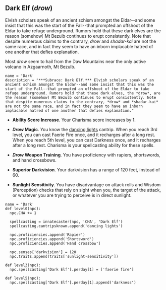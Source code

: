 ## Dark Elf (*drow*)
Elvish scholars speak of an ancient schism amongst the Eldar--and some insist that this was the start of the Fall--that prompted an offshoot of the Eldar to take refuge underground. Rumors hold that these dark elves are the reason (somehow) Mt Bezulb continues to erupt consistently. Note that despite numerous claims to the contrary, *drow* and *shadar-kai* are not the same race, and in fact they seem to have an inborn implacable hatred of one another that defies explanation.

Most *drow* seem to hail from the Daw Mountains near the only active volcano in Azgaarnoth, Mt Bezulb.

```
name = 'Dark'
description = "***Subrace: Dark Elf.*** Elvish scholars speak of an ancient schism amongst the Eldar--and some insist that this was the start of the Fall--that prompted an offshoot of the Eldar to take refuge underground. Rumors hold that these dark elves, the *drow*, are the reason (somehow) Mt Bezulb continues to erupt consistently. Note that despite numerous claims to the contrary, *drow* and *shadar-kai* are not the same race, and in fact they seem to have an inborn implacable hatred of one another that defies explanation."
```

* **Ability Score Increase**. Your Charisma score increases by 1.

* ***Drow* Magic**. You know the [dancing lights](https://www.dndbeyond.com/spells/dancing-lights) cantrip. When you reach 3rd level, you can cast Faerie Fire once, and it recharges after a long rest. When you reach 5th level, you can cast Darkness once, and it recharges after a long rest. Charisma is your spellcasting ability for these spells.

* ***Drow* Weapon Training**. You have proficiency with rapiers, shortswords, and hand crossbows.

* **Superior Darkvision**. Your darkvision has a range of 120 feet, instead of 60.

* **Sunlight Sensitivity**. You have disadvantage on attack rolls and Wisdom (Perception) checks that rely on sight when you, the target of the attack, or whatever you are trying to perceive is in direct sunlight.

```
name = 'Dark'
def level0(npc):
  npc.CHA += 1

  spellcasting = innatecaster(npc, 'CHA', 'Dark Elf')
  spellcasting.cantripsknown.append('dancing lights')

  npc.proficiencies.append('Rapier')
  npc.proficiencies.append('Shortsword')
  npc.proficiencies.append('Hand crossbow')

  npc.senses['darkvision'] = 120
  npc.traits.append(traits['sunlight-sensitivity'])

def level3(npc):
  npc.spellcasting['Dark Elf'].perday[1] = ['faerie fire']

def level5(npc):
  npc.spellcasting['Dark Elf'].perday[1].append('darkness')
```
